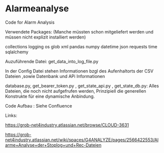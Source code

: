 # Alarmeanalyse
Code for Alarm Analysis


Verwendete Packages: (Manche müssten schon mitgeliefert werden und müssen nicht explizit installiert werden)

collections 
logging
os
glob
xml
pandas 
numpy 
datetime 
json
requests
time
sqlalchemy 

Auzuführende Datei: get_data_into_log_file.py

In der Config Datei stehen Informationen bzgl des Aufenhaltorts der CSV Dateien ,sowie Datenbank und APi Informationen

database.py, get_bearer_token.py , get_state_api.py , get_state_db.py: Alles Dateien, die noch nicht aufgefrufen werden, Prinzipiell die generellen Konstrukte für eine dynamische Anbindung.

Code Aufbau : Siehe Confluence

Links: 

https://grob-net4industry.atlassian.net/browse/CLOUD-3631

https://grob-net4industry.atlassian.net/wiki/spaces/G4ANALYZE/pages/2566422553/Alarme+Analyse+der+Stoplog+und+Rec-Dateien
